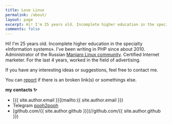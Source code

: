 ```yaml
---
title: Love Linux
permalink: /about/
layout: page
excerpt: Hi! I'm 25 years old. Incomplete higher education in the specialty «Information systems». I've been writing in PHP and JS since about 2010. Administrator of the Russian Manjaro Linux community. Certified Internet marketer. For the last 4 years, worked in the field of advertising.
comments: false
---
```


Hi! I'm 25 years old. Incomplete higher education in the specialty «Information systems». I've been writing in PHP since about 2010. Administrator of the Russian <a target="_blank" href="https://manjaro.ru">Manjaro Linux community</a>. Certified Internet marketer. For the last 4 years, worked in the field of advertising.

If you have any interesting ideas or suggestions, feel free to contact me.

You can [report](http://github.com/pooh2pooh/pooh2pooh.github.io/issues/new) if there is an broken link(s) or somethings else.

**my contacts ✨**

- [{{ site.author.email }}](mailto:{{ site.author.email }})
- Telegram [pooh2pooh](//t.me/pooh2pooh)
- [github.com/{{ site.author.github }}](//github.com/{{ site.author.github }})
